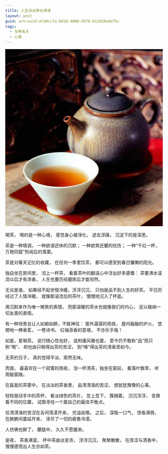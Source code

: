 ```yaml
---
title: 人生淡淡茶水清清
layout: post
guid: urn:uuid:afa0ccfa-bd18-4008-93f0-b12d20edefbc
tags:
  - 与茶有关
  - 心境
---
```


[![White Mountains](/media/files/2014/04/07/t.png)](https://bolg-1257385283.cos.ap-chengdu.myqcloud.com/2014/04/07/t.png)


喝茶，
喝的是一种心境，
感觉身心被淨化，
滤去浮躁，
沉淀下的是深思。

茶是一种情调，
一种欲语还休的沉默；
一种欲笑还顰的忧伤；
一种“千红一杯，万艳同窟”热闹后的落寞。

茶是对春天记忆的收藏，
在任何一季里饮茶，
都可以感受到春日慵懒的阳光。

独自坐在房间里，
沏上一杯茶，
看着茶叶的翻滚心中浮出好多感慨：
茶要沸水滚烫以后才有浓香，
人生也要历经磨炼后才能坦然。

无论是谁，
如果经不起世情冷暖，浮浮沉沉，
只怕是品不到人生的好茶。
平日历经过了人情冷暖，
就像那滚烫后的茶叶，
慢慢地沉入了杯底。

用沉默来作为唯一微笑的表情，
而那温暖的茶水也就像我们的内心，
足以接纳一切友善的表情。

有一种场景总让人如痴如醉，不胜神往：
窗外潺潺的雨夜，
屋内融融的炉火，
悠閒地一捧香茗，
一卷诗书。
红袖添香的意境，
不亦乐乎哉！

如是，爱喝茶。
说行随心性也好，
说附庸风雅也罢，
至今仍不敢称“品”而只称“喝”，
却也由只喝得出茶的苦涩，
到“嗅”得出茶的清香至如今。

无茶的日子，
真的觉得平淡、索然无味。

而我，
最喜欢在一个寂寞的雨夜，
泡一杯清茶，独坐在窗前，
看落叶飘零，
听雨敲窗陵。

在氤氳的茶雾中，
在淡淡的茶香里，
品清清湝的苦涩，
想犹犹豫豫的心事。

轻轻晃动手中的茶杯，
看淡绿色的茶片，
忽上忽下，
簇拥着，
沉沉浮浮，
变换着不同的位置，
试图寻找一个属自己的最佳平衡点。

任清清湝的苦涩在舌间荡漾开来，
充溢齿喉。
之后，
深吸一口气，
馀香满唇，
在肺腑间蔓延开来，
涤尽了一切的疲惫冷漠。

人仿佛也醉了，
朦胧中，
久久不愿醒来。

是夜，
茶香满室，
杯中茶由淡变浓，
浮浮沉沉，
聚聚散散，
在苦涩与清香中，
慢慢感悟出人生亦如茶。